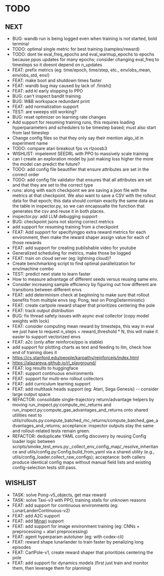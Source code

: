 # TODO

## NEXT

- BUG: wandb run is being logged even when training is not started, bold terminal
- TODO: optimal single metric for best training (samples/reward)
- TODO: dont tie eval_freq_epochs and eval_warmup_epochs to epochs because ppos updates for many epochs; consider changing eval_freq to timesteps so it doesnt depend on n_updates
- FEAT: prefix metrics (eg: time/epoch, time/step, etc., env/obs_mean, env/obs_std, env/)
- FEAT: make boot and shutdown times faster
- FEAT: wandb bug may caused by lack of .finish()
- FEAT: add kl early stopping to PPO
- BUG: can't inspect bandit training
- BUG: W&B workspace redundant print
- FEAT: add normalization support 
- TEST: are sweeps still working?
- BUG: reset optimizer on learning rate changes
- Add support for resuming training runs, this requires loading hyperparameters and schedulers to be timestep based; must also start from last timestep
- Change config files so that they only say their mention algo_id in experiment name
- TODO: compare atari breakout fps vs rlzoosb3
- WISHLIST: impelemnt SEEDRL with PPO to massively scale training
- can I create an exploration model by just making loss higher the more the model can predict the future?
- TODO: add config file beautifier that ensure attributes are set in the correct order
- TODO: add config file validator that ensures that all attributes are set and that they are set to the correct type
- runs: along with each checkpoint we are saving a json file with the metrics at that checkpoint. We also want to save a CSV with the rollout data for that epoch; this data should contain exactly the same data as the table in inspector.py, so we can encapsualte the function that generates the csv and reuse it in both places.
- inspector.py: add LLM debugging support
- BUG: checkpoint jsons not storing correct metrics
- add support for resuming training from a checkpoint
- FEAT: Add support for specifyingpo extra reward metrics for each environment, then make the reward shaper assign value for each of those rewards
- FEAT: add support for creating publishable video for youtube
- Generalized scheduling for metrics, make those be logged
- FEAT: train on cloud server (eg: lightning cloud)?
- Create benchmarking script to find optimal parallelization for env/machine combo
- TEST: predict next state to learn faster
- How to measure advantage of different seeds versus reusing same env.
- Consider increasing sample efficiency by figuring out how different are transitions between different envs
- FEAT: add determinism check at beginning to make sure that rollout benefits from multiple envs (eg: Pong, test on PongDeterministic)
- FEAT: create cartpole reward shaper that prioritizes centering the pole
- FEAT: track output distribution
- BUG: fix thread safety issues with async eval collector (copy model weights with lock)
- FEAT: consider computing mean reward by timesteps, this way in eval we just have to request n_steps = reward_threshold * N, this will make it easier to support vectorized envs
- FEAT: a2c (only after reinforce/ppo is stable)
- add support for plotting charts as text and feeding to llm, check how end of training does it
- https://cs.stanford.edu/people/karpathy/reinforcejs/index.html
- https://alazareva.github.io/rl_playground/
- FEAT: log results to huggingface
- FEAT: support continuous environments
- FEAT: support for multi-env rollout collectors
- FEAT: add curriculum learning support
- FEAT: add multitask heads support (eg: Atari, Sega Genesis) -- consider large output space
- REFACTOR: consolidate single-trajectory return/advantage helpers by moving run_inspect.py:compute_mc_returns and run_inspect.py:compute_gae_advantages_and_returns onto shared utilities next to utils/rollouts.py:compute_batched_mc_returns/compute_batched_gae_advantages_and_returns; acceptance: inspector outputs stay the same and rollout-related tests remain green.
- REFACTOR: deduplicate YAML config discovery by reusing Config loader logic between scripts/smoke_test_envs.py:_collect_env_config_map/_resolve_inheritance and utils/config.py:Config.build_from_yaml via a shared utility (e.g., utils/config_loader.collect_raw_configs); acceptance: both callers produce identical config maps without manual field lists and existing config-selection tests still pass.

## WISHLIST
 
- TASK: solve Pong-v5_objects, get max reward
- TASK: solve Taxi-v3 with PPO, training stalls for unknown reasons
- FEAT: add support for continuous environments (eg: LunarLanderContinuous-v2)
- FEAT: add A2C support
- FEAT: add [Minari](https://minari.farama.org/) support
- FEAT: add support for image environment training (eg: CNNs + preprocessing + atari preprocessing)
- FEAT: agent hyperparam autotuner (eg: with codex-cli)
- FEAT: reward shape lunarlander to train faster by penalizing long episodes
- FEAT: CartPole-v1, create reward shaper that prioritizes centering the pole
- FEAT: add support for dynamics models (first just train and monitor them, then leverage them for planning)